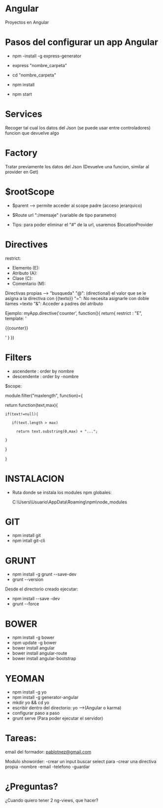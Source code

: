 Angular
=======
Proyectos en Angular

Pasos del configurar un app Angular
===================================
* npm -install -g express-generator

* express "nombre_carpeta"

* cd "nombre_carpeta"

* npm install

* npm start

Services
======== 
Recoger tal cual los datos del Json (se puede usar entre controladores) funcion que devuelve algo

Factory
=======
Tratar previamente los datos del Json (Devuelve una funcion, similar al provider en Get)

$rootScope
==========
* $parent --> permite acceder al scope padre (acceso jerarquico)

* $Route url ":/mensaje" (variable de tipo parametro)

* Tips: para poder eliminar el "#" de la url, usaremos $locationProvider

Directives
==========
restrict: 
- Elemento (E): <my-directive></my-directive>
- Atributo (A):  <span my-directive="algo"></span>
- Clase (C):  
- Comentario (M): <!-- directive: my-directive algo -->

Directivas propias --> "busqueda"
  "@": (directional) el valor que se le asigna a la directiva con {{texto}}
  "=": No necesita asignarle con doble llames =texto
  "&": Acceder a padres del atributo   

Ejemplo:
myApp.directive('counter', function(){
  return{
	restrict : "E",
	template: '<p>{{counter}}</p>'
  }
})


Filters
=======
- ascendente  : order by nombre  
- descendente : order by -nombre

$scope:

module.filter("maxlength", function)={

  return function(text,max){

    if(text!=null){

	   if(text.length > max)

	     return text.substring(0,max) + "...";

    }

  }

}

INSTALACION
===========

* Ruta donde se instala los modules npm globales:

  C:\Users\Usuario\AppData\Roaming\npm\node_modules

GIT
===
- npm install git
- npm intall git-cli

GRUNT
=====
- npm install -g grunt --save-dev
- grunt --version

Desde el directorio creado ejecutar:
- npm install --save -dev
- grunt --force

BOWER
=====
- npm install -g bower
- npm update -g bower
- bower install angular
- bower install angular-route
- bower install angular-bootstrap

YEOMAN
======
- npm install -g yo
- npm install -g generator-angular
- mkdir yo && cd yo
- escribir dentro del directorio: yo -->(Angular o karma)
- configurar paso a paso
- grunt serve (Para poder ejecutar el servidor)



Tareas:
======
email del formador: pablotnez@gmail.com

Modulo showorder:
-crear un input buscar select para 
-crear una directiva propia
-nombre
-email
-telefono
-guardar

¿Preguntas?
===========
¿Cuando quiero tener 2 ng-views, que hacer?
